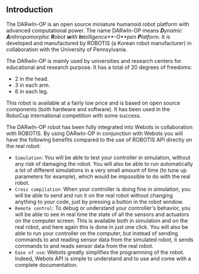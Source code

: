 ## Introduction

The DARwIn-OP is an open source miniature humanoid robot platform with advanced
computational power. The name DARwIn-OP means _**D**ynamic **A**nthropomorphic **R**obot **w**ith
**In**telligence**-O**pen **P**latform_. It is developed and manufactured by ROBOTIS (a
Korean robot manufacturer) in collaboration with the University of Pennsylvania.

The DARwIn-OP is mainly used by universities and research centers for
educational and research purpose. It has a total of 20 degrees of freedoms:

- 2 in the head.
- 3 in each arm.
- 6 in each leg.

This robot is available at a fairly low price and is based on open source
components (both hardware and software). It has been used in the RoboCup
international competition with some success.

The DARwIn-OP robot has been fully integrated into Webots in collaboration with
ROBOTIS. By using DARwIn-OP in conjunction with Webots you will have the
following benefits compared to the use of ROBOTIS API directly on the real
robot:

- `Simulation`: You will be able to test your controller in simulation, without
any risk of damaging the robot. You will also be able to run automatically a lot
of different simulations in a very small amount of time (to tune up parameters
for example), which would be impossible to do with the real robot.
- `Cross compilation`: When your controller is doing fine in simulation, you will
be able to send and run it on the real robot without changing anything to your
code, just by pressing a button in the robot window.
- `Remote control`: To debug or understand your controller's behavior, you will be
able to see in real time the state of all the sensors and actuators on the
computer screen. This is available both in simulation and on the real robot, and
here again this is done in just one click. You will also be able to run your
controller on the computer, but instead of sending commands to and reading
sensor data from the simulated robot, it sends commands to and reads sensor data
from the real robot.
- `Ease of use`: Webots greatly simplifies the programming of the robot. Indeed,
Webots API is simple to understand and to use and come with a complete
documentation.
